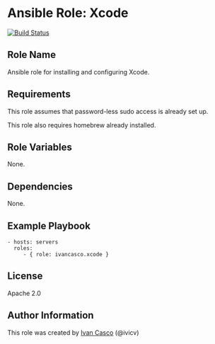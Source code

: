 # Ansible Role: Xcode

[![Build Status](https://travis-ci.org/ivancasco/ansible-role-xcode.svg?branch=master)](https://travis-ci.org/ivancasco/ansible-role-xcode)

## Role Name

Ansible role for installing and configuring Xcode.

## Requirements

This role assumes that password-less sudo access is already set up.

This role also requires homebrew already installed.

## Role Variables

None.

## Dependencies

None.

## Example Playbook

    - hosts: servers
      roles:
         - { role: ivancasco.xcode }

## License

Apache 2.0

## Author Information

This role was created by [Ivan Casco](http://www.ivancasco.com/) (@ivicv)

